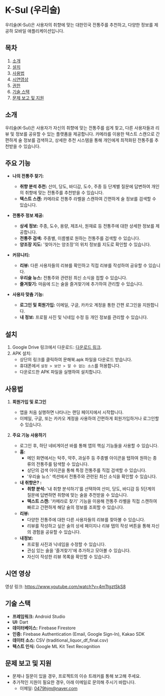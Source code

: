 # K-Sul (우리술)

우리술(K-Sul)은 사용자의 취향에 맞는 대한민국 전통주를 추천하고, 다양한 정보를 제공하 모바일 애플리케이션입니다.

## 목차

1. [소개](#소개)
2. [설치](#설치)
3. [사용법](#사용법)
4. [시연영상](#시연-영상)
5. [권한](#권한)
6. [기술 스택](#기술-스택)
7. [문제 보고 및 지원](#문제-보고-및-지원)


## 소개

우리술(K-Sul)은 사용자가 자신의 취향에 맞는 전통주를 쉽게 찾고, 다른 사용자들과 리뷰 및 정보를 공유할 수 있는 플랫폼을 제공합니다. 카메라를 이용한 텍스트 스캔으로 간편하게 술 정보를 검색하고, 상세한 추천 시스템을 통해 개인에게 최적화된 전통주를 추천받을 수 있습니다.

## 주요 기능

* **나의 전통주 찾기:**
    * **취향 분석 추천:** 산미, 당도, 바디감, 도수, 주종 등 단계별 질문에 답변하여 개인의 취향에 맞는 전통주를 추천받을 수 있습니다.
    * **텍스트 스캔:** 카메라로 전통주 라벨을 스캔하여 간편하게 술 정보를 검색할 수 있습니다.

* **전통주 정보 제공:**
    * **상세 정보:** 주종, 도수, 용량, 제조사, 원재료 등 전통주에 대한 상세한 정보를 제공합니다.
    * **전통주 검색:** 주종별, 이름별로 원하는 전통주를 검색할 수 있습니다.
    * **양조장 지도:** '찾아가는 양조장'의 위치 정보를 지도로 확인할 수 있습니다.

* **커뮤니티:**
    * **리뷰:** 다른 사용자들의 리뷰를 확인하고 직접 리뷰를 작성하여 공유할 수 있습니다.
    * **우리술 뉴스:** 전통주와 관련된 최신 소식을 접할 수 있습니다.
    * **즐겨찾기:** 마음에 드는 술을 즐겨찾기에 추가하여 관리할 수 있습니다.

* **사용자 맞춤 기능:**
    * **로그인 및 회원가입:** 이메일, 구글, 카카오 계정을 통한 간편 로그인을 지원합니다.
    * **내 정보:** 프로필 사진 및 닉네임 수정 등 개인 정보를 관리할 수 있습니다.

## 설치

1. Google Drive 링크에서 다운로드: [다운로드 링크](https://drive.google.com/file/d/1WwtVGv5Uap0mh5SbV9uHUxM-4eio8KSv/view).
2. APK 설치:
   - 상단의 링크를 클릭하여 문해북.apk 파일을 다운로드 받습니다. 
   - 휴대폰에서 `설정 > 보안 > 알 수 없는 소스`를 허용합니다.
   - 다운로드한 APK 파일을 실행하여 설치합니다.

## 사용법

1.  **회원가입 및 로그인**
    * 앱을 처음 실행하면 나타나는 랜딩 페이지에서 시작합니다.
    * 이메일, 구글, 또는 카카오 계정을 사용하여 간편하게 회원가입하거나 로그인할 수 있습니다.

2.  **주요 기능 사용하기**
    * 로그인 후, 하단 네비게이션 바를 통해 앱의 핵심 기능들을 사용할 수 있습니다.
    * **홈:**
        * 메인 화면에서는 탁주, 약주, 과실주 등 주종별 아이콘을 탭하여 원하는 종류의 전통주를 탐색할 수 있습니다.
        * 상단의 검색 아이콘을 통해 특정 전통주를 직접 검색할 수 있습니다.
        * '우리술 뉴스' 섹션에서 전통주와 관련된 최신 소식을 확인할 수 있습니다.
    * **내 취향은? :**
        * **취향 분석:** '내 취향 분석하기'를 선택하여 산미, 당도, 바디감 등 5단계의 질문에 답변하면 취향에 맞는 술을 추천받을 수 있습니다.
        * **텍스트 스캔:** '카메라로 찾기' 기능을 이용해 전통주 라벨을 직접 스캔하여 빠르고 간편하게 해당 술의 정보를 조회할 수 있습니다.
    * **리뷰:**
        * 다양한 전통주에 대한 다른 사용자들의 리뷰를 찾아볼 수 있습니다.
        * 리뷰를 작성하고 싶은 술의 상세 페이지나 리뷰 탭의 작성 버튼을 통해 자신의 경험을 공유할 수 있습니다.
    * **내정보:**
        * 프로필 사진과 닉네임을 수정할 수 있습니다.
        * 관심 있는 술을 '즐겨찾기'에 추가하고 모아볼 수 있습니다.
        * 자신이 작성한 리뷰 목록을 확인할 수 있습니다.

## 시연 영상

영상 링크: https://www.youtube.com/watch?v=4mTtgztSkS8

## 기술 스택

* **프레임워크:** Android Studio
* **UI:** Dart
* **데이터베이스:** Firebase Firestore
* **인증:** Firebase Authentication (Email, Google Sign-In), Kakao SDK
* **데이터 소스:** CSV (traditional\_liquor\_df\_final.csv)
* **텍스트 인식:** Google ML Kit Text Recognition

## 문제 보고 및 지원

* 문제나 질문이 있을 경우, 프로젝트의 이슈 트래커를 통해 보고해 주세요.
* 추가적인 지원이 필요한 경우, 아래 이메일로 문의해 주시기 바랍니다.
    * 이메일: 0479hjm@naver.com

